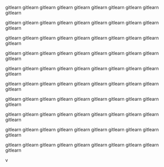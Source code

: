 gitlearn
gitlearn
gitlearn
gitlearn
gitlearn
gitlearn
gitlearn
gitlearn
gitlearn
gitlearn

gitlearn
gitlearn
gitlearn
gitlearn
gitlearn
gitlearn
gitlearn
gitlearn
gitlearn
gitlearn

gitlearn
gitlearn
gitlearn
gitlearn
gitlearn
gitlearn
gitlearn
gitlearn
gitlearn
gitlearn

gitlearn
gitlearn
gitlearn
gitlearn
gitlearn
gitlearn
gitlearn
gitlearn
gitlearn
gitlearn

gitlearn
gitlearn
gitlearn
gitlearn
gitlearn
gitlearn
gitlearn
gitlearn
gitlearn
gitlearn

gitlearn
gitlearn
gitlearn
gitlearn
gitlearn
gitlearn
gitlearn
gitlearn
gitlearn
gitlearn

gitlearn
gitlearn
gitlearn
gitlearn
gitlearn
gitlearn
gitlearn
gitlearn
gitlearn
gitlearn

gitlearn
gitlearn
gitlearn
gitlearn
gitlearn
gitlearn
gitlearn
gitlearn
gitlearn
gitlearn

gitlearn
gitlearn
gitlearn
gitlearn
gitlearn
gitlearn
gitlearn
gitlearn
gitlearn
gitlearn

gitlearn
gitlearn
gitlearn
gitlearn
gitlearn
gitlearn
gitlearn
gitlearn
gitlearn
gitlearn

v
